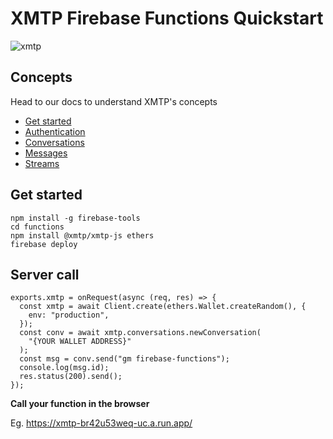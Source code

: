 # XMTP Firebase Functions Quickstart

![xmtp](https://github.com/xmtp/xmtp-quickstart-reactjs/assets/1447073/3f2979ec-4d13-4c3d-bf20-deab3b2ffaa1)

## Concepts

Head to our docs to understand XMTP's concepts

- [Get started](https://xmtp.org/docs/build/get-started/overview?sdk=react)
- [Authentication](https://xmtp.org/docs/build/authentication?sdk=react)
- [Conversations](https://xmtp.org/docs/build/conversations?sdk=react)
- [Messages](https://xmtp.org/docs/build/messages/?sdk=react)
- [Streams](https://xmtp.org/docs/build/streams/?sdk=react)

## Get started

```tsx
npm install -g firebase-tools
cd functions
npm install @xmtp/xmtp-js ethers
firebase deploy
```

## Server call

```tsx
exports.xmtp = onRequest(async (req, res) => {
  const xmtp = await Client.create(ethers.Wallet.createRandom(), {
    env: "production",
  });
  const conv = await xmtp.conversations.newConversation(
    "{YOUR WALLET ADDRESS}"
  );
  const msg = conv.send("gm firebase-functions");
  console.log(msg.id);
  res.status(200).send();
});
```

**Call your function in the browser**

Eg. https://xmtp-br42u53weq-uc.a.run.app/
